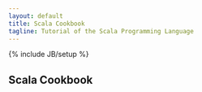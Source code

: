 ```yaml
---
layout: default
title: Scala Cookbook
tagline: Tutorial of the Scala Programming Language
---
```

{% include JB/setup %}

## Scala Cookbook



